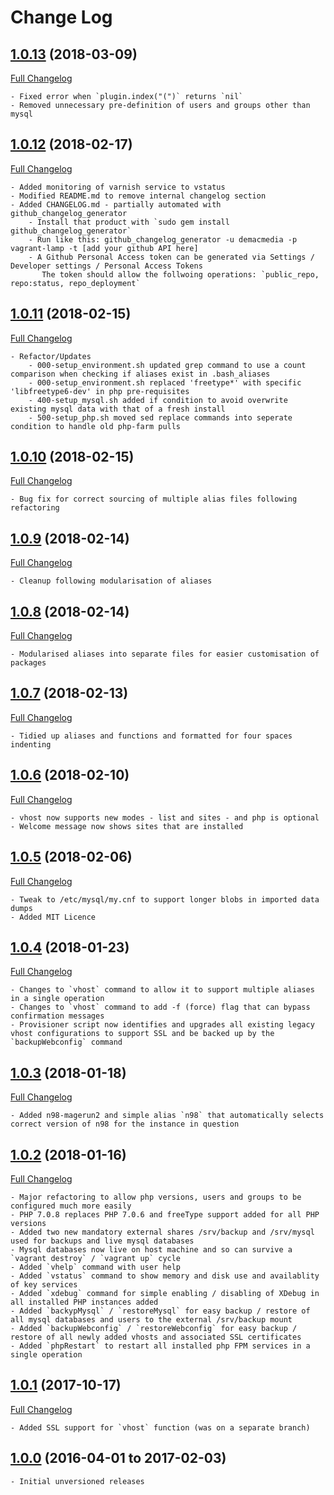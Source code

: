 # Change Log

## [1.0.13](https://github.com/demacmedia/vagrant-lamp/tree/1.0.13) (2018-03-09)
[Full Changelog](https://github.com/demacmedia/vagrant-lamp/compare/1.0.12...1.0.13)

    - Fixed error when `plugin.index("(")` returns `nil`
    - Removed unnecessary pre-definition of users and groups other than mysql

## [1.0.12](https://github.com/demacmedia/vagrant-lamp/tree/1.0.12) (2018-02-17)
[Full Changelog](https://github.com/demacmedia/vagrant-lamp/compare/1.0.11...1.0.12)

    - Added monitoring of varnish service to vstatus
    - Modified README.md to remove internal changelog section
    - Added CHANGELOG.md - partially automated with github_changelog_generator
        - Install that product with `sudo gem install github_changelog_generator`
        - Run like this: github_changelog_generator -u demacmedia -p vagrant-lamp -t [add your github API here]
        - A Github Personal Access token can be generated via Settings / Developer settings / Personal Access Tokens
           The token should allow the follwoing operations: `public_repo, repo:status, repo_deployment`

## [1.0.11](https://github.com/demacmedia/vagrant-lamp/tree/1.0.11) (2018-02-15)
[Full Changelog](https://github.com/demacmedia/vagrant-lamp/compare/1.0.10...1.0.11)

    - Refactor/Updates
        - 000-setup_environment.sh updated grep command to use a count comparison when checking if aliases exist in .bash_aliases
        - 000-setup_environment.sh replaced 'freetype*' with specific 'libfreetype6-dev' in php pre-requisites
        - 400-setup_mysql.sh added if condition to avoid overwrite existing mysql data with that of a fresh install
        - 500-setup_php.sh moved sed replace commands into seperate condition to handle old php-farm pulls

## [1.0.10](https://github.com/demacmedia/vagrant-lamp/tree/1.0.10) (2018-02-15)
[Full Changelog](https://github.com/demacmedia/vagrant-lamp/compare/1.0.9...1.0.10)

    - Bug fix for correct sourcing of multiple alias files following refactoring

## [1.0.9](https://github.com/demacmedia/vagrant-lamp/tree/1.0.9) (2018-02-14)
[Full Changelog](https://github.com/demacmedia/vagrant-lamp/compare/1.0.8...1.0.9)

    - Cleanup following modularisation of aliases

## [1.0.8](https://github.com/demacmedia/vagrant-lamp/tree/1.0.8) (2018-02-14)
[Full Changelog](https://github.com/demacmedia/vagrant-lamp/compare/1.0.7...1.0.8)

    - Modularised aliases into separate files for easier customisation of packages

## [1.0.7](https://github.com/demacmedia/vagrant-lamp/tree/1.0.7) (2018-02-13)
[Full Changelog](https://github.com/demacmedia/vagrant-lamp/compare/1.0.6...1.0.7)

    - Tidied up aliases and functions and formatted for four spaces indenting

## [1.0.6](https://github.com/demacmedia/vagrant-lamp/tree/1.0.6) (2018-02-10)
[Full Changelog](https://github.com/demacmedia/vagrant-lamp/compare/1.0.5...1.0.6)

    - vhost now supports new modes - list and sites - and php is optional
    - Welcome message now shows sites that are installed

## [1.0.5](https://github.com/demacmedia/vagrant-lamp/tree/1.0.5) (2018-02-06)
[Full Changelog](https://github.com/demacmedia/vagrant-lamp/compare/1.0.4...1.0.5)

    - Tweak to /etc/mysql/my.cnf to support longer blobs in imported data dumps
    - Added MIT Licence

## [1.0.4](https://github.com/demacmedia/vagrant-lamp/tree/1.0.4) (2018-01-23)
[Full Changelog](https://github.com/demacmedia/vagrant-lamp/compare/1.0.3...1.0.4)

    - Changes to `vhost` command to allow it to support multiple aliases in a single operation
    - Changes to `vhost` command to add -f (force) flag that can bypass confirmation messages
    - Provisioner script now identifies and upgrades all existing legacy vhost configurations to support SSL and be backed up by the `backupWebconfig` command

## [1.0.3](https://github.com/demacmedia/vagrant-lamp/tree/1.0.3) (2018-01-18)
[Full Changelog](https://github.com/demacmedia/vagrant-lamp/compare/1.0.2...1.0.3)

    - Added n98-magerun2 and simple alias `n98` that automatically selects correct version of n98 for the instance in question

## [1.0.2](https://github.com/demacmedia/vagrant-lamp/tree/1.0.2) (2018-01-16)
[Full Changelog](https://github.com/demacmedia/vagrant-lamp/compare/1.0.1...1.0.2)

    - Major refactoring to allow php versions, users and groups to be configured much more easily
    - PHP 7.0.8 replaces PHP 7.0.6 and freeType support added for all PHP versions
    - Added two new mandatory external shares /srv/backup and /srv/mysql used for backups and live mysql databases
    - Mysql databases now live on host machine and so can survive a `vagrant destroy` / `vagrant up` cycle
    - Added `vhelp` command with user help
    - Added `vstatus` command to show memory and disk use and availablity of key services
    - Added `xdebug` command for simple enabling / disabling of XDebug in all installed PHP instances added
    - Added `backypMysql` / `restoreMysql` for easy backup / restore of all mysql databases and users to the external /srv/backup mount
    - Added `backupWebconfig` / `restoreWebconfig` for easy backup / restore of all newly added vhosts and associated SSL certificates
    - Added `phpRestart` to restart all installed php FPM services in a single operation

## [1.0.1](https://github.com/demacmedia/vagrant-lamp/tree/1.0.1) (2017-10-17)
[Full Changelog](https://github.com/demacmedia/vagrant-lamp/compare/1.0.0...1.0.1)

    - Added SSL support for `vhost` function (was on a separate branch)

## [1.0.0](https://github.com/demacmedia/vagrant-lamp/tree/1.0.0) (2016-04-01 to 2017-02-03)
    - Initial unversioned releases
